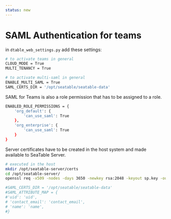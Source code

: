 ```yaml
---
status: new
---
```


# SAML Authentication for teams

in `dtable_web_settings.py` add these settings:

```bash
# to activate teams in general
CLOUD_MODE = True
MULTI_TENANCY = True

# to activate multi-saml in general
ENABLE_MULTI_SAML = True
SAML_CERTS_DIR = '/opt/seatable/seatable-data'
```

SAML for Teams is also a role permission that has to be assigned to a role.

```bash
ENABLED_ROLE_PERMISSIONS = {
    'org_default': {
        'can_use_saml': True
    },
    'org_enterprise': {
        'can_use_saml': True
    }
}
```

Server certificates have to be created in the host system and made available to SeaTable Server.

```bash
# executed in the host
mkdir /opt/seatable-server/certs
cd /opt/seatable-server/
openssl req -x509 -nodes -days 3650 -newkey rsa:2048 -keyout sp.key -out sp.crt
```

```bash
#SAML_CERTS_DIR = '/opt/seatable/seatable-data'
#SAML_ATTRIBUTE_MAP = {
#'uid': 'uid',
# 'contact_email': 'contact_email',
# 'name': 'name',
#}
```
